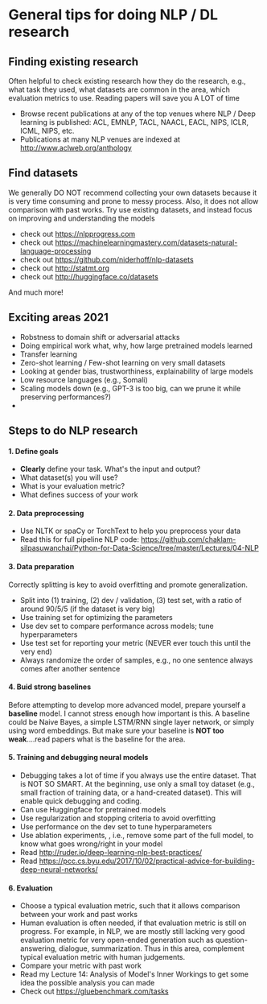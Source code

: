 # General tips for doing NLP / DL research

## Finding existing research

Often helpful to check existing research how they do the research, e.g., what task they used, what datasets are common in the area, which evaluation metrics to use.  Reading papers will save you A LOT of time
- Browse recent publications at any of the top venues where NLP / Deep learning is published: ACL, EMNLP, TACL, NAACL, EACL, NIPS, ICLR, ICML, NIPS, etc.
- Publications at many NLP venues are indexed at http://www.aclweb.org/anthology

## Find datasets

We generally DO NOT recommend collecting your own datasets because it is very time consuming and prone to messy process.  Also, it does not allow comparison with past works.  Try use existing datasets, and instead focus on improving and understanding the models

- check out https://nlpprogress.com
- check out https://machinelearningmastery.com/datasets-natural-language-processing
- check out https://github.com/niderhoff/nlp-datasets
- check out http://statmt.org
- check out http://huggingface.co/datasets

And much more!

## Exciting areas 2021
- Robstness to domain shift or adversarial attacks
- Doing empirical work what, why, how large pretrained models learned
- Transfer learning
- Zero-shot learning / Few-shot learning on very small datasets
- Looking at gender bias, trustworthiness, explainability of large models
- Low resource languages (e.g., Somali)
- Scaling models down (e.g., GPT-3 is too big, can we prune it while preserving performances?)
- 

## Steps to do NLP research

#### 1. Define goals
- **Clearly** define your task.  What's the input and output?
- What dataset(s) you will use?
- What is your evaluation metric?
- What defines success of your work

#### 2. Data preprocessing
- Use NLTK or spaCy or TorchText to help you preprocess your data
- Read this for full pipeline NLP code: https://github.com/chaklam-silpasuwanchai/Python-for-Data-Science/tree/master/Lectures/04-NLP

#### 3. Data preparation
Correctly splitting is key to avoid overfitting and promote generalization. 

- Split into (1) training, (2) dev / validation, (3) test set, with a ratio of around 90/5/5 (if the dataset is very big)
- Use training set for optimizing the parameters
- Use dev set to compare performance across models; tune hyperparameters
- Use test set for reporting your metric (NEVER ever touch this until the very end)
- Always randomize the order of samples, e.g., no one sentence always comes after another sentence

#### 4. Buid strong baselines
Before attempting to develop more advanced model, prepare yourself a **baseline** model.  I cannot stress enough how important is this.   A  baseline could be Naive Bayes, a simple LSTM/RNN single layer network, or simply using word embeddings. But make sure your baseline is **NOT too weak**....read papers what is the baseline for the area.

#### 5. Training and debugging neural models
- Debugging takes a lot of time if you always use the entire dataset.  That is NOT SO SMART.  At the beginning, use only a small toy dataset (e.g., small fraction of training data, or a hand-created dataset).  This will enable quick debugging and coding.
- Can use Huggingface for pretrained models
- Use regularization and stopping criteria to avoid overfitting
- Use performance on the dev set to tune hyperparameters
- Use ablation experiments, , i.e., remove some part of the full model, to know what goes wrong/right in your model
- Read http://ruder.io/deep-learning-nlp-best-practices/
- Read https://pcc.cs.byu.edu/2017/10/02/practical-advice-for-building-deep-neural-networks/

#### 6. Evaluation
- Choose a typical evaluation metric, such that it allows comparison between your work and past works
- Human evaluation is often needed, if that evaluation metric is still on progress. For example, in NLP, we are mostly still lacking very good evaluation metric for very open-ended generation such as question-answering, dialogue, summarization.  Thus in this area, complement typical evaluation metric with human judgements.
- Compare your metric with past work 
- Read my Lecture 14: Analysis of Model's Inner Workings to get some idea the possible analysis you can made
- Check out https://gluebenchmark.com/tasks

